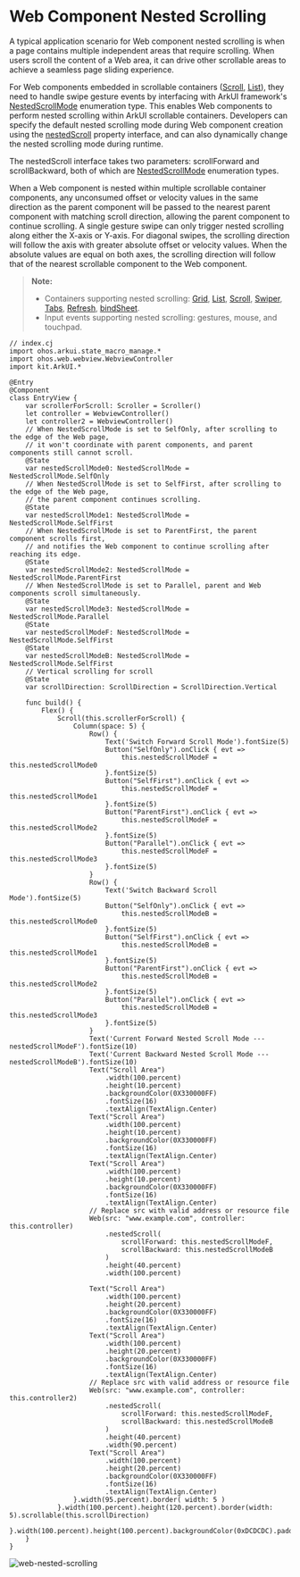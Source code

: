 # Web Component Nested Scrolling

A typical application scenario for Web component nested scrolling is when a page contains multiple independent areas that require scrolling. When users scroll the content of a Web area, it can drive other scrollable areas to achieve a seamless page sliding experience.

For Web components embedded in scrollable containers ([Scroll](../../../API_Reference/source_en/arkui-cj/cj-scroll-swipe-scroll.md), [List](../../../API_Reference/source_en/arkui-cj/cj-scroll-swipe-list.md)), they need to handle swipe gesture events by interfacing with ArkUI framework's [NestedScrollMode](../../../API_Reference/source_en/arkui-cj/cj-common-types.md#enum-nestedscrollmode) enumeration type. This enables Web components to perform nested scrolling within ArkUI scrollable containers. Developers can specify the default nested scrolling mode during Web component creation using the [nestedScroll](../../../API_Reference/source_en/arkui-cj/cj-web-web.md#func-nestedscrollnestedscrollmode-nestedscrollmode) property interface, and can also dynamically change the nested scrolling mode during runtime.

The nestedScroll interface takes two parameters: scrollForward and scrollBackward, both of which are [NestedScrollMode](../../../API_Reference/source_en/arkui-cj/cj-common-types.md#enum-nestedscrollmode) enumeration types.

When a Web component is nested within multiple scrollable container components, any unconsumed offset or velocity values in the same direction as the parent component will be passed to the nearest parent component with matching scroll direction, allowing the parent component to continue scrolling. A single gesture swipe can only trigger nested scrolling along either the X-axis or Y-axis. For diagonal swipes, the scrolling direction will follow the axis with greater absolute offset or velocity values. When the absolute values are equal on both axes, the scrolling direction will follow that of the nearest scrollable component to the Web component.

> **Note:**
>
> - Containers supporting nested scrolling: [Grid](../../../API_Reference/source_en/arkui-cj/cj-scroll-swipe-grid.md), [List](../../../API_Reference/source_en/arkui-cj/cj-scroll-swipe-list.md), [Scroll](../../../API_Reference/source_en/arkui-cj/cj-scroll-swipe-scroll.md), [Swiper](../../../API_Reference/source_en/arkui-cj/cj-scroll-swipe-swiper.md), [Tabs](../../../API_Reference/source_en/arkui-cj/cj-navigation-switching-tabs.md), [Refresh](../../../API_Reference/source_en/arkui-cj/cj-scroll-swipe-refresh.md), [bindSheet](../../../API_Reference/source_en/arkui-cj/cj-animation-transition.md).
> - Input events supporting nested scrolling: gestures, mouse, and touchpad.

<!-- compile -->

```cangjie
// index.cj
import ohos.arkui.state_macro_manage.*
import ohos.web.webview.WebviewController
import kit.ArkUI.*

@Entry
@Component
class EntryView {
    var scrollerForScroll: Scroller = Scroller()
    let controller = WebviewController()
    let controller2 = WebviewController()
    // When NestedScrollMode is set to SelfOnly, after scrolling to the edge of the Web page, 
    // it won't coordinate with parent components, and parent components still cannot scroll.
    @State
    var nestedScrollMode0: NestedScrollMode = NestedScrollMode.SelfOnly
    // When NestedScrollMode is set to SelfFirst, after scrolling to the edge of the Web page,
    // the parent component continues scrolling.
    @State
    var nestedScrollMode1: NestedScrollMode = NestedScrollMode.SelfFirst
    // When NestedScrollMode is set to ParentFirst, the parent component scrolls first,
    // and notifies the Web component to continue scrolling after reaching its edge.
    @State
    var nestedScrollMode2: NestedScrollMode = NestedScrollMode.ParentFirst
    // When NestedScrollMode is set to Parallel, parent and Web components scroll simultaneously.
    @State
    var nestedScrollMode3: NestedScrollMode = NestedScrollMode.Parallel
    @State
    var nestedScrollModeF: NestedScrollMode = NestedScrollMode.SelfFirst
    @State
    var nestedScrollModeB: NestedScrollMode = NestedScrollMode.SelfFirst
    // Vertical scrolling for scroll
    @State
    var scrollDirection: ScrollDirection = ScrollDirection.Vertical

    func build() {
        Flex() {
            Scroll(this.scrollerForScroll) {
                Column(space: 5) {
                    Row() {
                        Text('Switch Forward Scroll Mode').fontSize(5)
                        Button("SelfOnly").onClick { evt =>
                            this.nestedScrollModeF = this.nestedScrollMode0
                        }.fontSize(5)
                        Button("SelfFirst").onClick { evt =>
                            this.nestedScrollModeF = this.nestedScrollMode1
                        }.fontSize(5)
                        Button("ParentFirst").onClick { evt =>
                            this.nestedScrollModeF = this.nestedScrollMode2
                        }.fontSize(5)
                        Button("Parallel").onClick { evt =>
                            this.nestedScrollModeF = this.nestedScrollMode3
                        }.fontSize(5)
                    }
                    Row() {
                        Text('Switch Backward Scroll Mode').fontSize(5)
                        Button("SelfOnly").onClick { evt =>
                            this.nestedScrollModeB = this.nestedScrollMode0
                        }.fontSize(5)
                        Button("SelfFirst").onClick { evt =>
                            this.nestedScrollModeB = this.nestedScrollMode1
                        }.fontSize(5)
                        Button("ParentFirst").onClick { evt =>
                            this.nestedScrollModeB = this.nestedScrollMode2
                        }.fontSize(5)
                        Button("Parallel").onClick { evt =>
                            this.nestedScrollModeB = this.nestedScrollMode3
                        }.fontSize(5)
                    }
                    Text('Current Forward Nested Scroll Mode ---nestedScrollModeF').fontSize(10)
                    Text('Current Backward Nested Scroll Mode ---nestedScrollModeB').fontSize(10)
                    Text("Scroll Area")
                        .width(100.percent)
                        .height(10.percent)
                        .backgroundColor(0X330000FF)
                        .fontSize(16)
                        .textAlign(TextAlign.Center)
                    Text("Scroll Area")
                        .width(100.percent)
                        .height(10.percent)
                        .backgroundColor(0X330000FF)
                        .fontSize(16)
                        .textAlign(TextAlign.Center)
                    Text("Scroll Area")
                        .width(100.percent)
                        .height(10.percent)
                        .backgroundColor(0X330000FF)
                        .fontSize(16)
                        .textAlign(TextAlign.Center)
                    // Replace src with valid address or resource file
                    Web(src: "www.example.com", controller: this.controller)
                        .nestedScroll(
                            scrollForward: this.nestedScrollModeF,
                            scrollBackward: this.nestedScrollModeB
                        )
                        .height(40.percent)
                        .width(100.percent)

                    Text("Scroll Area")
                        .width(100.percent)
                        .height(20.percent)
                        .backgroundColor(0X330000FF)
                        .fontSize(16)
                        .textAlign(TextAlign.Center)
                    Text("Scroll Area")
                        .width(100.percent)
                        .height(20.percent)
                        .backgroundColor(0X330000FF)
                        .fontSize(16)
                        .textAlign(TextAlign.Center)
                    // Replace src with valid address or resource file
                    Web(src: "www.example.com", controller: this.controller2)
                        .nestedScroll(
                            scrollForward: this.nestedScrollModeF,
                            scrollBackward: this.nestedScrollModeB
                        )
                        .height(40.percent)
                        .width(90.percent)
                    Text("Scroll Area")
                        .width(100.percent)
                        .height(20.percent)
                        .backgroundColor(0X330000FF)
                        .fontSize(16)
                        .textAlign(TextAlign.Center)
                }.width(95.percent).border( width: 5 )
            }.width(100.percent).height(120.percent).border(width: 5).scrollable(this.scrollDirection)
        }.width(100.percent).height(100.percent).backgroundColor(0xDCDCDC).padding(20)
    }
}
```

![web-nested-scrolling](figures/web-nested-scrolling.gif)